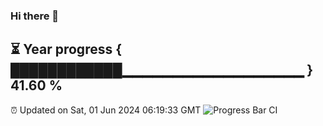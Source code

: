 ### Hi there 👋
⏳ Year progress { ████████████▁▁▁▁▁▁▁▁▁▁▁▁▁▁▁▁▁▁ } 41.60 %
---
⏰ Updated on Sat, 01 Jun 2024 06:19:33 GMT
![Progress Bar CI](https://github.com/liununu/liununu/workflows/Progress%20Bar%20CI/badge.svg)
